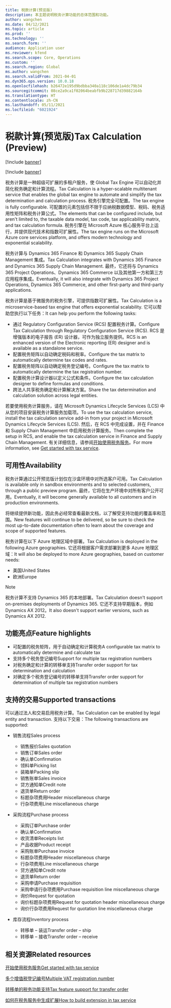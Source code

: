 ```yaml
---
title: 税款计算(预览版)
description: 本主题说明税务计算功能的总体范围和功能。
author: wangchen
ms.date: 04/12/2021
ms.topic: article
ms.prod: ''
ms.technology: ''
ms.search.form: ''
audience: Application user
ms.reviewer: kfend
ms.search.scope: Core, Operations
ms.custom: ''
ms.search.region: Global
ms.author: wangchen
ms.search.validFrom: 2021-04-01
ms.dyn365.ops.version: 10.0.18
ms.openlocfilehash: b26472e195d9bdbba340a118c106de1a4dc79b34
ms.sourcegitcommit: 08ce2a9ca1f02064beabfb9b228717d39882164b
ms.translationtype: HT
ms.contentlocale: zh-CN
ms.lasthandoff: 05/11/2021
ms.locfileid: "6021924"
---
```

# <a name="tax-calculation-preview"></a><span data-ttu-id="f0512-103">税款计算(预览版)</span><span class="sxs-lookup"><span data-stu-id="f0512-103">Tax Calculation (Preview)</span></span>

[!include [banner](../includes/banner.md)]

[!include [banner](../includes/preview-banner.md)]

<span data-ttu-id="f0512-104">税务计算是一种超级可扩展的多租户服务，使 Global Tax Engine 可以自动化并简化税务确定和计算流程。</span><span class="sxs-lookup"><span data-stu-id="f0512-104">Tax Calculation is a hyper-scalable multitenant service that enables the global tax engine to automate and simplify the tax determination and calculation process.</span></span> <span data-ttu-id="f0512-105">税务引擎完全可配置。</span><span class="sxs-lookup"><span data-stu-id="f0512-105">The tax engine is fully configurable.</span></span> <span data-ttu-id="f0512-106">可配置的元素包括但不限于应纳税数据模型、税码、税务适用性矩阵和税务计算公式。</span><span class="sxs-lookup"><span data-stu-id="f0512-106">The elements that can be configured include, but aren't limited to, the taxable data model, tax code, tax applicability matrix, and tax calculation formula.</span></span> <span data-ttu-id="f0512-107">税务引擎在 Microsoft Azure 核心服务平台上运行，并提供现代技术和指数可扩展性。</span><span class="sxs-lookup"><span data-stu-id="f0512-107">The tax engine runs on the Microsoft Azure core services platform, and offers modern technology and exponential scalability.</span></span>

<span data-ttu-id="f0512-108">税务计算与 Dynamics 365 Finance 和 Dynamics 365 Supply Chain Management 集成。</span><span class="sxs-lookup"><span data-stu-id="f0512-108">Tax Calculation integrates with Dynamics 365 Finance and Dynamics 365 Supply Chain Management.</span></span> <span data-ttu-id="f0512-109">最终，它还将与 Dynamics 365 Project Operations、Dynamics 365 Commerce 以及其他第一方和第三方应用程序集成。</span><span class="sxs-lookup"><span data-stu-id="f0512-109">Eventually, it will also integrate with Dynamics 365 Project Operations, Dynamics 365 Commerce, and other first-party and third-party applications.</span></span>

<span data-ttu-id="f0512-110">税务计算是基于微服务的税务引擎，可提供指数可扩展性。</span><span class="sxs-lookup"><span data-stu-id="f0512-110">Tax Calculation is a microservice-based tax engine that offers exponential scalability.</span></span> <span data-ttu-id="f0512-111">它可以帮助您执行以下任务：</span><span class="sxs-lookup"><span data-stu-id="f0512-111">It can help you perform the following tasks:</span></span>

- <span data-ttu-id="f0512-112">通过 Regulatory Configuration Service (RCS) 配置税务计算。</span><span class="sxs-lookup"><span data-stu-id="f0512-112">Configure Tax Calculation through Regulatory Configuration Service (RCS).</span></span> <span data-ttu-id="f0512-113">RCS 是增强版本的电子报告 (ER) 设计器，可作为独立服务提供。</span><span class="sxs-lookup"><span data-stu-id="f0512-113">RCS is an enhanced version of the Electronic reporting (ER) designer and is available as a standalone service.</span></span>
- <span data-ttu-id="f0512-114">配置税务矩阵以自动确定税码和税率。</span><span class="sxs-lookup"><span data-stu-id="f0512-114">Configure the tax matrix to automatically determine tax codes and rates.</span></span>
- <span data-ttu-id="f0512-115">配置税务矩阵以自动确定税务登记编号。</span><span class="sxs-lookup"><span data-stu-id="f0512-115">Configure the tax matrix to automatically determine the tax registration number.</span></span>
- <span data-ttu-id="f0512-116">配置税务计算设计器以定义公式和条件。</span><span class="sxs-lookup"><span data-stu-id="f0512-116">Configure the tax calculation designer to define formulas and conditions.</span></span>
- <span data-ttu-id="f0512-117">跨法人共享税务确定和计算解决方案。</span><span class="sxs-lookup"><span data-stu-id="f0512-117">Share the tax determination and calculation solution across legal entities.</span></span>

<span data-ttu-id="f0512-118">若要使用税务计算服务，请在 Microsoft Dynamics Lifecycle Services (LCS) 中从您的项目安装税务计算服务加载项。</span><span class="sxs-lookup"><span data-stu-id="f0512-118">To use the tax calculation service, install the tax calculation service add-in from your project in Microsoft Dynamics Lifecycle Services (LCS).</span></span> <span data-ttu-id="f0512-119">然后，在 RCS 中完成设置，并在 Finance 和 Supply Chain Management 中启用税务计算服务。</span><span class="sxs-lookup"><span data-stu-id="f0512-119">Then complete the setup in RCS, and enable the tax calculation service in Finance and Supply Chain Management.</span></span> <span data-ttu-id="f0512-120">有关详细信息，请参阅[开始使用税务服务](./global-get-started-with-tax-calculation-service.md)。</span><span class="sxs-lookup"><span data-stu-id="f0512-120">For more information, see [Get started with tax service](./global-get-started-with-tax-calculation-service.md).</span></span>

## <a name="availability"></a><span data-ttu-id="f0512-121">可用性</span><span class="sxs-lookup"><span data-stu-id="f0512-121">Availability</span></span>

<span data-ttu-id="f0512-122">税务计算通过公开预览版计划仅在沙盒环境中对所选客户可用。</span><span class="sxs-lookup"><span data-stu-id="f0512-122">Tax Calculation is available only in sandbox environments and to selected customers, through a public preview program.</span></span> <span data-ttu-id="f0512-123">最终，它将在生产环境中对所有客户公开可用。</span><span class="sxs-lookup"><span data-stu-id="f0512-123">Eventually, it will become generally available to all customers and in production environments.</span></span>

<span data-ttu-id="f0512-124">将继续提供新功能，因此务必经常查看最新文档，以了解受支持功能的覆盖率和范围。</span><span class="sxs-lookup"><span data-stu-id="f0512-124">New features will continue to be delivered, so be sure to check the most up-to-date documentation often to learn about the coverage and scope of supported features.</span></span>

<span data-ttu-id="f0512-125">税务计算在以下 Azure 地理区域中部署。</span><span class="sxs-lookup"><span data-stu-id="f0512-125">Tax Calculation is deployed in the following Azure geographies.</span></span> <span data-ttu-id="f0512-126">它还将根据客户需求部署到更多 Azure 地理区域：</span><span class="sxs-lookup"><span data-stu-id="f0512-126">It will also be deployed to more Azure geographies, based on customer needs:</span></span>

- <span data-ttu-id="f0512-127">美国</span><span class="sxs-lookup"><span data-stu-id="f0512-127">United States</span></span>
- <span data-ttu-id="f0512-128">欧洲</span><span class="sxs-lookup"><span data-stu-id="f0512-128">Europe</span></span>

> [!NOTE]
> <span data-ttu-id="f0512-129">税务计算不支持 Dynamics 365 的本地部署。</span><span class="sxs-lookup"><span data-stu-id="f0512-129">Tax Calculation doesn't support on-premises deployments of Dynamics 365.</span></span> <span data-ttu-id="f0512-130">它还不支持早期版本，例如 Dynamics AX 2012。</span><span class="sxs-lookup"><span data-stu-id="f0512-130">It also doesn't support earlier versions, such as Dynamics AX 2012.</span></span>

## <a name="feature-highlights"></a><span data-ttu-id="f0512-131">功能亮点</span><span class="sxs-lookup"><span data-stu-id="f0512-131">Feature highlights</span></span>

- <span data-ttu-id="f0512-132">可配置的税务矩阵，用于自动确定和计算税务</span><span class="sxs-lookup"><span data-stu-id="f0512-132">A configurable tax matrix to automatically determine and calculate tax</span></span>
- <span data-ttu-id="f0512-133">支持多个税务登记编号</span><span class="sxs-lookup"><span data-stu-id="f0512-133">Support for multiple tax registration numbers</span></span>
- <span data-ttu-id="f0512-134">对税务确定和计算的转移单支持</span><span class="sxs-lookup"><span data-stu-id="f0512-134">Transfer order support for tax determination and calculation</span></span>
- <span data-ttu-id="f0512-135">对确定多个税务登记编号的转移单支持</span><span class="sxs-lookup"><span data-stu-id="f0512-135">Transfer order support for determination of multiple tax registration numbers</span></span>

## <a name="supported-transactions"></a><span data-ttu-id="f0512-136">支持的交易</span><span class="sxs-lookup"><span data-stu-id="f0512-136">Supported transactions</span></span>

<span data-ttu-id="f0512-137">可以通过法人和交易启用税务计算。</span><span class="sxs-lookup"><span data-stu-id="f0512-137">Tax Calculation can be enabled by legal entity and transaction.</span></span> <span data-ttu-id="f0512-138">支持以下交易：</span><span class="sxs-lookup"><span data-stu-id="f0512-138">The following transactions are supported:</span></span>

- <span data-ttu-id="f0512-139">销售流程</span><span class="sxs-lookup"><span data-stu-id="f0512-139">Sales process</span></span>

    - <span data-ttu-id="f0512-140">销售报价</span><span class="sxs-lookup"><span data-stu-id="f0512-140">Sales quotation</span></span>
    - <span data-ttu-id="f0512-141">销售订单</span><span class="sxs-lookup"><span data-stu-id="f0512-141">Sales order</span></span>
    - <span data-ttu-id="f0512-142">确认单</span><span class="sxs-lookup"><span data-stu-id="f0512-142">Confirmation</span></span>
    - <span data-ttu-id="f0512-143">领料单</span><span class="sxs-lookup"><span data-stu-id="f0512-143">Picking list</span></span>
    - <span data-ttu-id="f0512-144">装箱单</span><span class="sxs-lookup"><span data-stu-id="f0512-144">Packing slip</span></span>
    - <span data-ttu-id="f0512-145">销售账单</span><span class="sxs-lookup"><span data-stu-id="f0512-145">Sales invoice</span></span>
    - <span data-ttu-id="f0512-146">贷方通知单</span><span class="sxs-lookup"><span data-stu-id="f0512-146">Credit note</span></span>
    - <span data-ttu-id="f0512-147">退货单</span><span class="sxs-lookup"><span data-stu-id="f0512-147">Return order</span></span>
    - <span data-ttu-id="f0512-148">标题杂项费用</span><span class="sxs-lookup"><span data-stu-id="f0512-148">Header miscellaneous charge</span></span>
    - <span data-ttu-id="f0512-149">行杂项费用</span><span class="sxs-lookup"><span data-stu-id="f0512-149">Line miscellaneous charge</span></span>

- <span data-ttu-id="f0512-150">采购流程</span><span class="sxs-lookup"><span data-stu-id="f0512-150">Purchase process</span></span>

    - <span data-ttu-id="f0512-151">采购订单</span><span class="sxs-lookup"><span data-stu-id="f0512-151">Purchase order</span></span>
    - <span data-ttu-id="f0512-152">确认单</span><span class="sxs-lookup"><span data-stu-id="f0512-152">Confirmation</span></span>
    - <span data-ttu-id="f0512-153">收货清单</span><span class="sxs-lookup"><span data-stu-id="f0512-153">Receipts list</span></span>
    - <span data-ttu-id="f0512-154">产品收据</span><span class="sxs-lookup"><span data-stu-id="f0512-154">Product receipt</span></span>
    - <span data-ttu-id="f0512-155">采购账单</span><span class="sxs-lookup"><span data-stu-id="f0512-155">Purchase invoice</span></span>
    - <span data-ttu-id="f0512-156">标题杂项费用</span><span class="sxs-lookup"><span data-stu-id="f0512-156">Header miscellaneous charge</span></span>
    - <span data-ttu-id="f0512-157">行杂项费用</span><span class="sxs-lookup"><span data-stu-id="f0512-157">Line miscellaneous charge</span></span>
    - <span data-ttu-id="f0512-158">贷方通知单</span><span class="sxs-lookup"><span data-stu-id="f0512-158">Credit note</span></span>
    - <span data-ttu-id="f0512-159">退货单</span><span class="sxs-lookup"><span data-stu-id="f0512-159">Return order</span></span>
    - <span data-ttu-id="f0512-160">采购申请</span><span class="sxs-lookup"><span data-stu-id="f0512-160">Purchase requisition</span></span>
    - <span data-ttu-id="f0512-161">采购申请行杂项费用</span><span class="sxs-lookup"><span data-stu-id="f0512-161">Purchase requisition line miscellaneous charge</span></span>
    - <span data-ttu-id="f0512-162">询价</span><span class="sxs-lookup"><span data-stu-id="f0512-162">Request for quotation</span></span>
    - <span data-ttu-id="f0512-163">询价标题杂项费用</span><span class="sxs-lookup"><span data-stu-id="f0512-163">Request for quotation header miscellaneous charge</span></span>
    - <span data-ttu-id="f0512-164">询价行杂项费用</span><span class="sxs-lookup"><span data-stu-id="f0512-164">Request for quotation line miscellaneous charge</span></span>

- <span data-ttu-id="f0512-165">库存流程</span><span class="sxs-lookup"><span data-stu-id="f0512-165">Inventory process</span></span>

    - <span data-ttu-id="f0512-166">转移单 – 装运</span><span class="sxs-lookup"><span data-stu-id="f0512-166">Transfer order – ship</span></span>
    - <span data-ttu-id="f0512-167">转移单 – 接收</span><span class="sxs-lookup"><span data-stu-id="f0512-167">Transfer order – receive</span></span>

## <a name="related-resources"></a><span data-ttu-id="f0512-168">相关资源</span><span class="sxs-lookup"><span data-stu-id="f0512-168">Related resources</span></span>

[<span data-ttu-id="f0512-169">开始使用税务服务</span><span class="sxs-lookup"><span data-stu-id="f0512-169">Get started with tax service</span></span>](./global-get-started-with-tax-calculation-service.md)

[<span data-ttu-id="f0512-170">多个增值税登记编号</span><span class="sxs-lookup"><span data-stu-id="f0512-170">Multiple VAT registration number</span></span>](./emea-multiple-vat-registration-numbers.md)

[<span data-ttu-id="f0512-171">转移单的税务功能支持</span><span class="sxs-lookup"><span data-stu-id="f0512-171">Tax feature support for transfer order</span></span>](./tasks/tax-feature-support-for-transfer-order.md)

[<span data-ttu-id="f0512-172">如何在税务服务中生成扩展</span><span class="sxs-lookup"><span data-stu-id="f0512-172">How to build extension in tax service</span></span>](./tax-service-add-data-fields-tax-integration-by-extension.md)